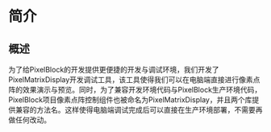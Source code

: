 # 简介
## 概述

为了给PixelBlock的开发提供更便捷的开发与调试环境，我们开发了PixelMatrixDisplay开发调试工具，该工具使得我们可以在电脑端直接进行像素点阵的效果演示与预览。同时，为了兼容开发环境代码与PixelBlock生产环境代码，PixelBlock项目像素点阵控制组件也被命名为PixelMatrixDisplay，并且两个库提供兼容的方法名。这样使得电脑端调试完成后可以直接在生产环境部署，不需要再做任何改动。